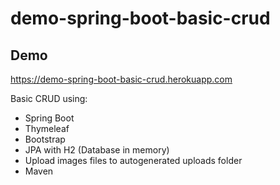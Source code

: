 # demo-spring-boot-basic-crud

## Demo

https://demo-spring-boot-basic-crud.herokuapp.com

Basic CRUD using:

- Spring Boot
- Thymeleaf
- Bootstrap
- JPA with H2 (Database in memory)
- Upload images files to autogenerated uploads folder
- Maven
